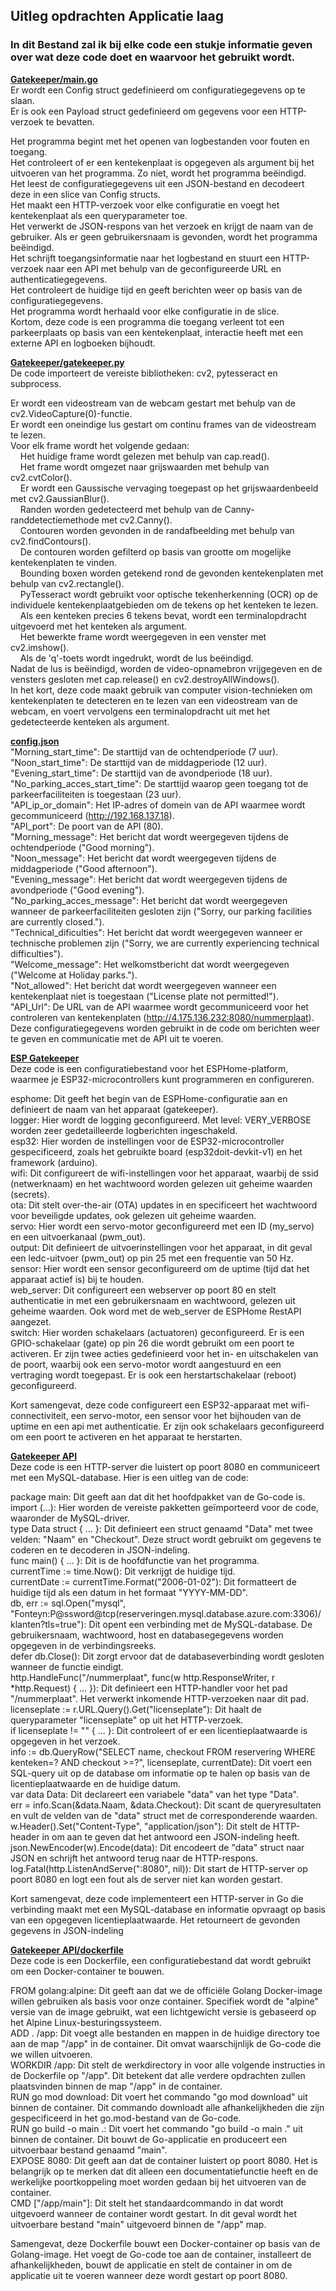 ## Uitleg opdrachten Applicatie laag 
  
### In dit Bestand zal ik bij elke code een stukje informatie geven over wat deze code doet en waarvoor het gebruikt wordt.  
  
**[Gatekeeper/main.go](gatekeeper/main.go)**  
Er wordt een Config struct gedefinieerd om configuratiegegevens op te slaan.  
Er is ook een Payload struct gedefinieerd om gegevens voor een HTTP-verzoek te bevatten.  
  
Het programma begint met het openen van logbestanden voor fouten en toegang.  
Het controleert of er een kentekenplaat is opgegeven als argument bij het uitvoeren van het programma. Zo niet, wordt het programma beëindigd.  
Het leest de configuratiegegevens uit een JSON-bestand en decodeert deze in een slice van Config structs.  
Het maakt een HTTP-verzoek voor elke configuratie en voegt het kentekenplaat als een queryparameter toe.  
Het verwerkt de JSON-respons van het verzoek en krijgt de naam van de gebruiker.
Als er geen gebruikersnaam is gevonden, wordt het programma beëindigd.  
Het schrijft toegangsinformatie naar het logbestand en stuurt een HTTP-verzoek naar een API met behulp van de geconfigureerde URL en authenticatiegegevens.  
Het controleert de huidige tijd en geeft berichten weer op basis van de configuratiegegevens.  
Het programma wordt herhaald voor elke configuratie in de slice.  
Kortom, deze code is een programma die toegang verleent tot een parkeerplaats op basis van een kentekenplaat, interactie heeft met een externe API en logboeken bijhoudt.  
    
**[Gatekeeper/gatekeeper.py](gatekeeper/gatekeeper.py)**  
De code importeert de vereiste bibliotheken: cv2, pytesseract en subprocess.  
  
Er wordt een videostream van de webcam gestart met behulp van de cv2.VideoCapture(0)-functie.  
Er wordt een oneindige lus gestart om continu frames van de videostream te lezen.  
Voor elk frame wordt het volgende gedaan:  
    &nbsp;&nbsp;&nbsp;&nbsp;Het huidige frame wordt gelezen met behulp van cap.read().  
    &nbsp;&nbsp;&nbsp;&nbsp;Het frame wordt omgezet naar grijswaarden met behulp van cv2.cvtColor().  
    &nbsp;&nbsp;&nbsp;&nbsp;Er wordt een Gaussische vervaging toegepast op het grijswaardenbeeld met cv2.GaussianBlur().  
    &nbsp;&nbsp;&nbsp;&nbsp;Randen worden gedetecteerd met behulp van de Canny-randdetectiemethode met cv2.Canny().  
    &nbsp;&nbsp;&nbsp;&nbsp;Contouren worden gevonden in de randafbeelding met behulp van cv2.findContours().  
    &nbsp;&nbsp;&nbsp;&nbsp;De contouren worden gefilterd op basis van grootte om mogelijke kentekenplaten te vinden.  
    &nbsp;&nbsp;&nbsp;&nbsp;Bounding boxen worden getekend rond de gevonden kentekenplaten met behulp van cv2.rectangle().  
    &nbsp;&nbsp;&nbsp;&nbsp;PyTesseract wordt gebruikt voor optische tekenherkenning (OCR) op de individuele kentekenplaatgebieden om de tekens op het kenteken te lezen.  
    &nbsp;&nbsp;&nbsp;&nbsp;Als een kenteken precies 6 tekens bevat, wordt een terminalopdracht uitgevoerd met het kenteken als argument.  
    &nbsp;&nbsp;&nbsp;&nbsp;Het bewerkte frame wordt weergegeven in een venster met cv2.imshow().  
    &nbsp;&nbsp;&nbsp;&nbsp;Als de 'q'-toets wordt ingedrukt, wordt de lus beëindigd.  
Nadat de lus is beëindigd, worden de video-opnamebron vrijgegeven en de vensters gesloten met cap.release() en cv2.destroyAllWindows().  
In het kort, deze code maakt gebruik van computer vision-technieken om kentekenplaten te detecteren en te lezen van een videostream van de webcam, en voert vervolgens een terminalopdracht uit met het gedetecteerde kenteken als argument.  
  
**[config.json](gatekeeper/config.json)**  
"Morning_start_time": De starttijd van de ochtendperiode (7 uur).  
"Noon_start_time": De starttijd van de middagperiode (12 uur).  
"Evening_start_time": De starttijd van de avondperiode (18 uur).  
"No_parking_acces_start_time": De starttijd waarop geen toegang tot de parkeerfaciliteiten is toegestaan (23 uur).  
"API_ip_or_domain": Het IP-adres of domein van de API waarmee wordt gecommuniceerd (http://192.168.137.18).  
"API_port": De poort van de API (80).  
"Morning_message": Het bericht dat wordt weergegeven tijdens de ochtendperiode ("Good morning").  
"Noon_message": Het bericht dat wordt weergegeven tijdens de middagperiode ("Good afternoon").  
"Evening_message": Het bericht dat wordt weergegeven tijdens de avondperiode ("Good evening").  
"No_parking_acces_message": Het bericht dat wordt weergegeven wanneer de parkeerfaciliteiten gesloten zijn ("Sorry, our parking facilities are currently closed.").  
"Technical_dificulties": Het bericht dat wordt weergegeven wanneer er technische problemen zijn ("Sorry, we are currently experiencing technical difficulties").  
"Welcome_message": Het welkomstbericht dat wordt weergegeven ("Welcome at Holiday parks.").  
"Not_allowed": Het bericht dat wordt weergegeven wanneer een kentekenplaat niet is toegestaan ("License plate not permitted!").  
"API_Url": De URL van de API waarmee wordt gecommuniceerd voor het controleren van kentekenplaten (http://4.175.136.232:8080/nummerplaat).  
Deze configuratiegegevens worden gebruikt in de code om berichten weer te geven en communicatie met de API uit te voeren.  
  
**[ESP Gatekeeper](esphome32/gatekeeper.yaml)**  
Deze code is een configuratiebestand voor het ESPHome-platform, waarmee je ESP32-microcontrollers kunt programmeren en configureren.  
  
esphome: Dit geeft het begin van de ESPHome-configuratie aan en definieert de naam van het apparaat (gatekeeper).  
logger: Hier wordt de logging geconfigureerd. Met level: VERY_VERBOSE worden zeer gedetailleerde logberichten ingeschakeld.  
esp32: Hier worden de instellingen voor de ESP32-microcontroller gespecificeerd, zoals het gebruikte board (esp32doit-devkit-v1) en het framework (arduino).  
wifi: Dit configureert de wifi-instellingen voor het apparaat, waarbij de ssid (netwerknaam) en het wachtwoord worden gelezen uit geheime waarden (secrets).  
ota: Dit stelt over-the-air (OTA) updates in en specificeert het wachtwoord voor beveiligde updates, ook gelezen uit geheime waarden.  
servo: Hier wordt een servo-motor geconfigureerd met een ID (my_servo) en een uitvoerkanaal (pwm_out).  
output: Dit definieert de uitvoerinstellingen voor het apparaat, in dit geval een ledc-uitvoer (pwm_out) op pin 25 met een frequentie van 50 Hz.  
sensor: Hier wordt een sensor geconfigureerd om de uptime (tijd dat het apparaat actief is) bij te houden.  
web_server: Dit configureert een webserver op poort 80 en stelt authenticatie in met een gebruikersnaam en wachtwoord, gelezen uit geheime waarden. Ook word met de web_server de ESPHome RestAPI aangezet.  
switch: Hier worden schakelaars (actuatoren) geconfigureerd. Er is een GPIO-schakelaar (gate) op pin 26 die wordt gebruikt om een poort te activeren. Er zijn twee acties gedefinieerd voor het in- en uitschakelen van de poort, waarbij ook een servo-motor wordt aangestuurd en een vertraging wordt toegepast. Er is ook een herstartschakelaar (reboot) geconfigureerd.  

Kort samengevat, deze code configureert een ESP32-apparaat met wifi-connectiviteit, een servo-motor, een sensor voor het bijhouden van de uptime en een api met authenticatie. Er zijn ook schakelaars geconfigureerd om een poort te activeren en het apparaat te herstarten.  
  
**[Gatekeeper API](gatekeeper%20API/main.go)**  
Deze code is een HTTP-server die luistert op poort 8080 en communiceert met een MySQL-database. Hier is een uitleg van de code:
  
package main: Dit geeft aan dat dit het hoofdpakket van de Go-code is.  
import (...): Hier worden de vereiste pakketten geïmporteerd voor de code, waaronder de MySQL-driver.  
type Data struct { ... }: Dit definieert een struct genaamd "Data" met twee velden: "Naam" en "Checkout". Deze struct wordt gebruikt om gegevens te coderen en te decoderen in JSON-indeling.  
func main() { ... }: Dit is de hoofdfunctie van het programma.  
currentTime := time.Now(): Dit verkrijgt de huidige tijd.  
currentDate := currentTime.Format("2006-01-02"): Dit formatteert de huidige tijd als een datum in het formaat "YYYY-MM-DD".  
db, err := sql.Open("mysql", "Fonteyn:P@ssword@tcp(reserveringen.mysql.database.azure.com:3306)/klanten?tls=true"): Dit opent een verbinding met de MySQL-database. De gebruikersnaam, wachtwoord, host en databasegegevens worden opgegeven in de verbindingsreeks.  
defer db.Close(): Dit zorgt ervoor dat de databaseverbinding wordt gesloten wanneer de functie eindigt.  
http.HandleFunc("/nummerplaat", func(w http.ResponseWriter, r *http.Request) { ... }): Dit definieert een HTTP-handler voor het pad "/nummerplaat". Het verwerkt inkomende HTTP-verzoeken naar dit pad.  
licenseplate := r.URL.Query().Get("licenseplate"): Dit haalt de queryparameter "licenseplate" op uit het HTTP-verzoek.  
if licenseplate != "" { ... }: Dit controleert of er een licentieplaatwaarde is opgegeven in het verzoek.  
info := db.QueryRow("SELECT name, checkout FROM reservering WHERE kenteken=? AND checkout >=?", licenseplate, currentDate): Dit voert een SQL-query uit op de database om informatie op te halen op basis van de licentieplaatwaarde en de huidige datum.  
var data Data: Dit declareert een variabele "data" van het type "Data".  
err = info.Scan(&data.Naam, &data.Checkout): Dit scant de queryresultaten en vult de velden van de "data" struct met de corresponderende waarden.  
w.Header().Set("Content-Type", "application/json"): Dit stelt de HTTP-header in om aan te geven dat het antwoord een JSON-indeling heeft.  
json.NewEncoder(w).Encode(data): Dit encodeert de "data" struct naar JSON en schrijft het antwoord terug naar de HTTP-respons.  
log.Fatal(http.ListenAndServe(":8080", nil)): Dit start de HTTP-server op poort 8080 en logt een fout als de server niet kan worden gestart. 
   
Kort samengevat, deze code implementeert een HTTP-server in Go die verbinding maakt met een MySQL-database en informatie opvraagt op basis van een opgegeven licentieplaatwaarde. Het retourneert de gevonden gegevens in JSON-indeling   

**[Gatekeeper API/dockerfile](gatekeeper%20API/dockerfile)**  
Deze code is een Dockerfile, een configuratiebestand dat wordt gebruikt om een Docker-container te bouwen.    
  
FROM golang:alpine: Dit geeft aan dat we de officiële Golang Docker-image willen gebruiken als basis voor onze container. Specifiek wordt de "alpine" versie van de image gebruikt, wat een lichtgewicht versie is gebaseerd op het Alpine Linux-besturingssysteem.  
ADD . /app: Dit voegt alle bestanden en mappen in de huidige directory toe aan de map "/app" in de container. Dit omvat waarschijnlijk de Go-code die we willen uitvoeren.  
WORKDIR /app: Dit stelt de werkdirectory in voor alle volgende instructies in de Dockerfile op "/app". Dit betekent dat alle verdere opdrachten zullen plaatsvinden binnen de map "/app" in de container.  
RUN go mod download: Dit voert het commando "go mod download" uit binnen de container. Dit commando downloadt alle afhankelijkheden die zijn gespecificeerd in het go.mod-bestand van de Go-code.  
RUN go build -o main .: Dit voert het commando "go build -o main ." uit binnen de container. Dit bouwt de Go-applicatie en produceert een uitvoerbaar bestand genaamd "main".  
EXPOSE 8080: Dit geeft aan dat de container luistert op poort 8080. Het is belangrijk op te merken dat dit alleen een documentatiefunctie heeft en de werkelijke poortkoppeling moet worden gedaan bij het uitvoeren van de container.  
CMD ["/app/main"]: Dit stelt het standaardcommando in dat wordt uitgevoerd wanneer de container wordt gestart. In dit geval wordt het uitvoerbare bestand "main" uitgevoerd binnen de "/app" map.  
  
Samengevat, deze Dockerfile bouwt een Docker-container op basis van de Golang-image. Het voegt de Go-code toe aan de container, installeert de afhankelijkheden, bouwt de applicatie en stelt de container in om de applicatie uit te voeren wanneer deze wordt gestart op poort 8080.
